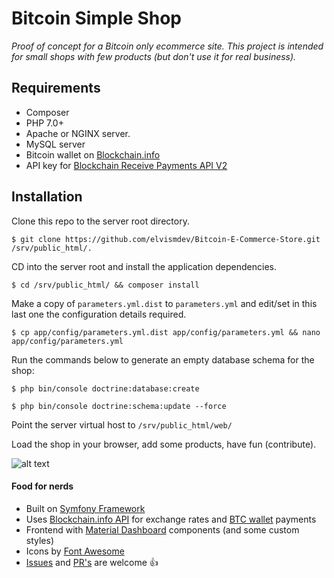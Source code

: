 # Bitcoin Simple Shop

*Proof of concept for a Bitcoin only ecommerce site. This project is intended for small shops with few products (but don't use it for real business).*

## Requirements
- Composer
- PHP 7.0+
- Apache or NGINX server.
- MySQL server
- Bitcoin wallet on [Blockchain.info](https://blockchain.info/wallet)
- API key for [Blockchain Receive Payments API V2](https://blockchain.info/api/api_receive)

## Installation

Clone this repo to the server root directory.

```
$ git clone https://github.com/elvismdev/Bitcoin-E-Commerce-Store.git /srv/public_html/.
```

CD into the server root and install the application dependencies.

```
$ cd /srv/public_html/ && composer install
```

Make a copy of `parameters.yml.dist` to `parameters.yml` and edit/set in this last one the configuration details required.

```
$ cp app/config/parameters.yml.dist app/config/parameters.yml && nano app/config/parameters.yml
```

Run the commands below to generate an empty database schema for the shop:

```
$ php bin/console doctrine:database:create
```

```
$ php bin/console doctrine:schema:update --force
```

Point the server virtual host to `/srv/public_html/web/`

Load the shop in your browser, add some products, have fun (contribute).

![alt text](https://raw.githubusercontent.com/elvismdev/Bitcoin-Simple-Shop/master/web/assets/img/demo-checkout.jpg)

#### Food for nerds
- Built on [Symfony Framework](https://symfony.com/)
- Uses [Blockchain.info API](https://blockchain.info/api) for exchange rates and [BTC wallet](https://blockchain.info/wallet) payments
- Frontend with [Material Dashboard](https://www.creative-tim.com/product/material-dashboard) components (and some custom styles)
- Icons by [Font Awesome](http://fontawesome.io/)
- [Issues](https://github.com/elvismdev/Bitcoin-E-Commerce-Store/issues) and [PR's](https://github.com/elvismdev/Bitcoin-E-Commerce-Store/pulls) are welcome :thumbsup:
